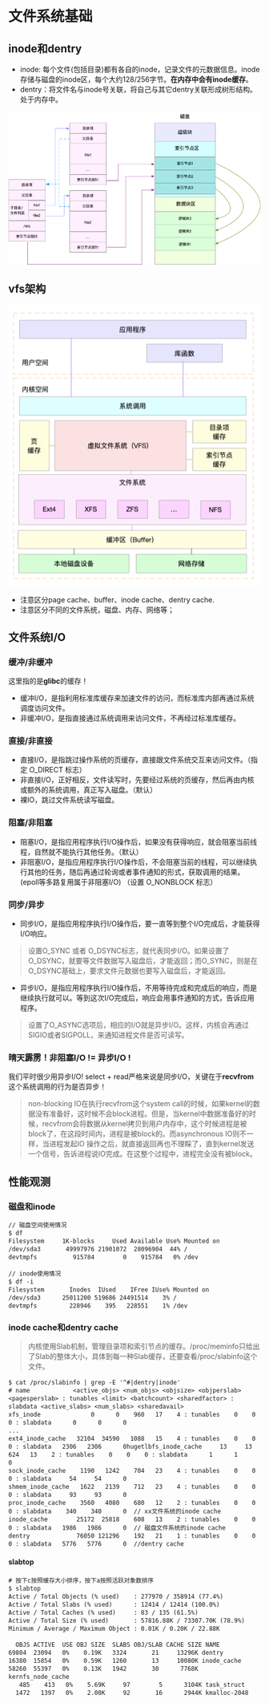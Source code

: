 # 文件系统基础

## inode和dentry

- inode: 每个文件(包括目录)都有各自的inode，记录文件的元数据信息。inode存储与磁盘的inode区，每个大约128/256字节。**在内存中会有inode缓存**。
- dentry：将文件名与inode号关联，将自己与其它dentry关联形成树形结构。处于内存中。

![image](https://github.com/ingangi/blog/blob/master/img/inode_dentry.png)

## vfs架构

![image](https://github.com/ingangi/blog/blob/master/img/vfs.png)

- 注意区分page cache、buffer、inode cache、dentry cache.
- 注意区分不同的文件系统，磁盘、内存、网络等；

## 文件系统I/O

### 缓冲/非缓冲

这里指的是**glibc**的缓存！

- 缓冲I/O，是指利用标准库缓存来加速文件的访问，而标准库内部再通过系统调度访问文件。
- 非缓冲I/O，是指直接通过系统调用来访问文件，不再经过标准库缓存。

### 直接/非直接

- 直接I/O，是指跳过操作系统的页缓存，直接跟文件系统交互来访问文件。（指定 O_DIRECT 标志）
- 非直接I/O，正好相反，文件读写时，先要经过系统的页缓存，然后再由内核或额外的系统调用，真正写入磁盘。（默认）
- 裸IO，跳过文件系统读写磁盘。

### 阻塞/非阻塞

- 阻塞I/O，是指应用程序执行I/O操作后，如果没有获得响应，就会阻塞当前线程，自然就不能执行其他任务。（默认）
- 非阻塞I/O，是指应用程序执行I/O操作后，不会阻塞当前的线程，可以继续执行其他的任务，随后再通过轮询或者事件通知的形式，获取调用的结果。(epoll等多路复用属于非阻塞I/O) （设置 O_NONBLOCK 标志）

### 同步/异步

- 同步I/O，是指应用程序执行I/O操作后，要一直等到整个I/O完成后，才能获得I/O响应。

> 设置O_SYNC 或者 O_DSYNC标志，就代表同步I/O。如果设置了O_DSYNC，就要等文件数据写入磁盘后，才能返回；而O_SYNC，则是在O_DSYNC基础上，要求文件元数据也要写入磁盘后，才能返回。

- 异步I/O，是指应用程序执行I/O操作后，不用等待完成和完成后的响应，而是继续执行就可以。等到这次I/O完成后，响应会用事件通知的方式，告诉应用程序。

> 设置了O_ASYNC选项后，相应的I/O就是异步I/O。这样，内核会再通过SIGIO或者SIGPOLL，来通知进程文件是否可读写。

### 晴天霹雳！非阻塞I/O != 异步I/O !

我们平时很少用异步I/O! select + read严格来说是同步I/O，关键在于**recvfrom**这个系统调用的行为是否异步！

> non-blocking IO在执行recvfrom这个system call的时候，如果kernel的数据没有准备好，这时候不会block进程。但是，当kernel中数据准备好的时候，recvfrom会将数据从kernel拷贝到用户内存中，这个时候进程是被block了，在这段时间内，进程是被block的。而asynchronous IO则不一样，当进程发起IO 操作之后，就直接返回再也不理睬了，直到kernel发送一个信号，告诉进程说IO完成。在这整个过程中，进程完全没有被block。

## 性能观测

### 磁盘和inode

```
// 磁盘空间使用情况
$ df 
Filesystem     1K-blocks     Used Available Use% Mounted on
/dev/sda3       49997976 21901072  28096904  44% /
devtmpfs          915784        0    915784   0% /dev

// inode使用情况
$ df -i
Filesystem       Inodes  IUsed    IFree IUse% Mounted on
/dev/sda3      25011200 519686 24491514    3% /
devtmpfs         228946    395   228551    1% /dev
```

### inode cache和dentry cache

> 内核使用Slab机制，管理目录项和索引节点的缓存。/proc/meminfo只给出了Slab的整体大小，具体到每一种Slab缓存，还要查看/proc/slabinfo这个文件。

```
$ cat /proc/slabinfo | grep -E '^#|dentry|inode' 
# name            <active_objs> <num_objs> <objsize> <objperslab> <pagesperslab> : tunables <limit> <batchcount> <sharedfactor> : slabdata <active_slabs> <num_slabs> <sharedavail> 
xfs_inode              0      0    960   17    4 : tunables    0    0    0 : slabdata      0      0      0 
... 
ext4_inode_cache   32104  34590   1088   15    4 : tunables    0    0    0 : slabdata   2306   2306      0hugetlbfs_inode_cache     13     13    624   13    2 : tunables    0    0    0 : slabdata      1      1      0 
sock_inode_cache    1190   1242    704   23    4 : tunables    0    0    0 : slabdata     54     54      0 
shmem_inode_cache   1622   2139    712   23    4 : tunables    0    0    0 : slabdata     93     93      0 
proc_inode_cache    3560   4080    680   12    2 : tunables    0    0    0 : slabdata    340    340      0  // xx文件系统的inode cache
inode_cache        25172  25818    608   13    2 : tunables    0    0    0 : slabdata   1986   1986      0  // 磁盘文件系统的inode cache
dentry             76050 121296    192   21    1 : tunables    0    0    0 : slabdata   5776   5776      0  //dentry cache
```

#### slabtop
```
# 按下c按照缓存大小排序，按下a按照活跃对象数排序 
$ slabtop 
Active / Total Objects (% used)    : 277970 / 358914 (77.4%) 
Active / Total Slabs (% used)      : 12414 / 12414 (100.0%) 
Active / Total Caches (% used)     : 83 / 135 (61.5%) 
Active / Total Size (% used)       : 57816.88K / 73307.70K (78.9%) 
Minimum / Average / Maximum Object : 0.01K / 0.20K / 22.88K 

  OBJS ACTIVE  USE OBJ SIZE  SLABS OBJ/SLAB CACHE SIZE NAME 
69804  23094   0%    0.19K   3324       21     13296K dentry 
16380  15854   0%    0.59K   1260       13     10080K inode_cache 
58260  55397   0%    0.13K   1942       30      7768K kernfs_node_cache 
   485    413   0%    5.69K     97        5      3104K task_struct 
  1472   1397   0%    2.00K     92       16      2944K kmalloc-2048 
```